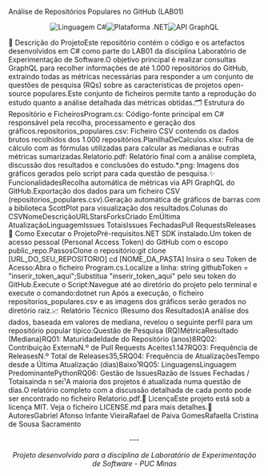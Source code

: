 Análise de Repositórios Populares no GitHub (LAB01)<p align="center"><img src="https://www.google.com/search?q=https://img.shields.io/badge/Linguagem-C%2523-blueviolet" alt="Linguagem C#"><img src="https://www.google.com/search?q=https://img.shields.io/badge/Plataforma-.NET-blue" alt="Plataforma .NET"><img src="https://www.google.com/search?q=https://img.shields.io/badge/API-GraphQL-e10098" alt="API GraphQL"></p>📖 Descrição do ProjetoEste repositório contém o código e os artefactos desenvolvidos em C# como parte do LAB01 da disciplina Laboratório de Experimentação de Software.O objetivo principal é realizar consultas GraphQL para recolher informações de até 1.000 repositórios do GitHub, extraindo todas as métricas necessárias para responder a um conjunto de questões de pesquisa (RQs) sobre as características de projetos open-source populares.Este conjunto de ficheiros permite tanto a reprodução do estudo quanto a análise detalhada das métricas obtidas.🗂️ Estrutura do Repositório e FicheirosProgram.cs: Código-fonte principal em C# responsável pela recolha, processamento e geração dos gráficos.repositorios_populares.csv: Ficheiro CSV contendo os dados brutos recolhidos dos 1.000 repositórios.PlanilhaDeCalculos.xlsx: Folha de cálculo com as fórmulas utilizadas para calcular as medianas e outras métricas sumarizadas.Relatorio.pdf: Relatório final com a análise completa, discussão dos resultados e conclusões do estudo.*.png: Imagens dos gráficos gerados pelo script para cada questão de pesquisa.✨ FuncionalidadesRecolha automática de métricas via API GraphQL do GitHub.Exportação dos dados para um ficheiro CSV (repositorios_populares.csv).Geração automática de gráficos de barras com a biblioteca ScottPlot para visualização dos resultados.Colunas do CSVNomeDescriçãoURLStarsForksCriado EmÚltima AtualizaçãoLinguagemIssues TotaisIssues FechadasPull RequestsReleases🚀 Como Executar o ProjetoPré-requisitos.NET SDK instalado.Um token de acesso pessoal (Personal Access Token) do GitHub com o escopo public_repo.PassosClone o repositório:git clone [URL_DO_SEU_REPOSITORIO]
cd [NOME_DA_PASTA]
Insira o seu Token de Acesso:Abra o ficheiro Program.cs.Localize a linha: string githubToken = "inserir_token_aqui";Substitua "inserir_token_aqui" pelo seu token do GitHub.Execute o Script:Navegue até ao diretório do projeto pelo terminal e execute o comando:dotnet run
Após a execução, o ficheiro repositorios_populares.csv e as imagens dos gráficos serão gerados no diretório raiz.📈 Relatório Técnico (Resumo dos Resultados)A análise dos dados, baseada em valores de mediana, revelou o seguinte perfil para um repositório popular típico:Questão de Pesquisa (RQ)MétricaResultado (Mediana)RQ01: MaturidadeIdade do Repositório (anos)8RQ02: Contribuição ExternaN.º de Pull Requests Aceites1.147RQ03: Frequência de ReleasesN.º Total de Releases35,5RQ04: Frequência de AtualizaçõesTempo desde a Última Atualização (dias)Baixo¹RQ05: LinguagensLinguagem PredominantePythonRQ06: Gestão de IssuesRazão de Issues Fechadas / Totaisainda n sei¹A maioria dos projetos é atualizada numa questão de dias.O relatório completo com a discussão detalhada de cada ponto pode ser encontrado no ficheiro Relatorio.pdf.📝 LicençaEste projeto está sob a licença MIT. Veja o ficheiro LICENSE.md para mais detalhes.👥 AutoresGabriel Afonso Infante VieiraRafael de Paiva GomesRafaella Cristina de Sousa Sacramento<p align="center">---</p><p align="center"><em>Projeto desenvolvido para a disciplina de Laboratório de Experimentação de Software - PUC Minas</em></p>
